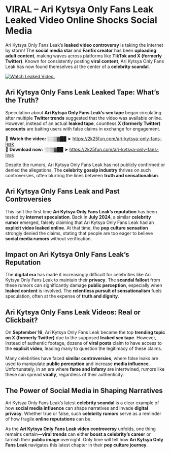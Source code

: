 # VIRAL – Ari Kytsya Only Fans Leak Leaked Video Online Shocks Social Media 

Ari Kytsya Only Fans Leak’s **leaked video controversy** is taking the internet by storm! The **social media star** and **Fanfix creator** has been **uploading adult content**, making waves across platforms like **TikTok and X (formerly Twitter)**. Known for consistently posting **viral content**, Ari Kytsya Only Fans Leak has now found themselves at the center of a **celebrity scandal**.  

[![Watch Leaked Video.](https://miro.medium.com/v2/resize:fit:828/format:webp/1*cilzJN44JGOrTw9NJCrNHA.gif "Watch Leaked Video")](https://2k25fun.com/ari-kytsya-only-fans-leak)

## **Ari Kytsya Only Fans Leak Leaked Tape: What’s the Truth?**  
Speculation about **Ari Kytsya Only Fans Leak’s sex tape** began circulating after multiple **Twitter trends** suggested that the video was available online. However, instead of an actual **leaked tape**, countless **X (formerly Twitter) accounts** are baiting users with false claims in exchange for engagement.  

🔹 **Watch the video:** ░░▒▓██ ➤ https://2k25fun.com/ari-kytsya-only-fans-leak  
🔹 **Download now:** ░░▒▓██ ➤ https://2k25fun.com/ari-kytsya-only-fans-leak  

Despite the rumors, Ari Kytsya Only Fans Leak has not publicly confirmed or denied the allegations. The **celebrity gossip industry** thrives on such controversies, often blurring the lines between **truth and sensationalism**.  

## **Ari Kytsya Only Fans Leak and Past Controversies**  
This isn’t the first time **Ari Kytsya Only Fans Leak’s reputation** has been tested by **internet speculation**. Back in **July 2024**, a similar **celebrity rumor** emerged, falsely claiming that Ari Kytsya Only Fans Leak had an **explicit video leaked online**. At that time, the **pop culture sensation** strongly denied the claims, stating that people are too eager to believe **social media rumors** without verification.  

## **Impact on Ari Kytsya Only Fans Leak’s Reputation**  
The **digital era** has made it increasingly difficult for celebrities like Ari Kytsya Only Fans Leak to maintain their **privacy**. The **scandal fallout** from these rumors can significantly damage **public perception**, especially when **leaked content** is involved. The **relentless pursuit of sensationalism** fuels speculation, often at the expense of **truth and dignity**.  

## **Ari Kytsya Only Fans Leak Videos: Real or Clickbait?**  
On **September 16**, Ari Kytsya Only Fans Leak became the top **trending topic on X (formerly Twitter)** due to the supposed **leaked sex tape**. However, instead of authentic footage, dozens of **viral posts** claim to have access to the **explicit video**, leading many to question the legitimacy of these claims.  

Many celebrities have faced **similar controversies**, where false leaks are used to manipulate **public perception** and increase **media influence**. Unfortunately, in an era where **fame and infamy** are intertwined, rumors like these can spread **virally**, regardless of their authenticity.  

## **The Power of Social Media in Shaping Narratives**  
Ari Kytsya Only Fans Leak’s latest **celebrity scandal** is a clear example of how **social media influence** can shape narratives and invade **digital privacy**. Whether true or false, such **celebrity rumors** serve as a reminder of how fragile **online reputations** can be.  

As the **Ari Kytsya Only Fans Leak video controversy** unfolds, one thing remains certain—**viral trends** can either **boost a celebrity’s career** or tarnish their **public image** overnight. Only time will tell how **Ari Kytsya Only Fans Leak** navigates this latest chapter in their **pop culture journey**. 